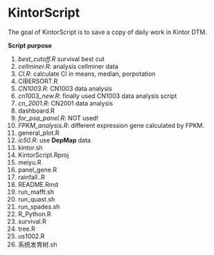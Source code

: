 
<!-- README.md is generated from README.Rmd. Please edit that file -->

# KintorScript

<!-- badges: start -->
<!-- badges: end -->

The goal of KintorScript is to save a copy of daily work in Kintor DTM.

**Script purpose**

1.  *best_cutoff.R* survival best cut
2.  *cellminer.R*: analysis cellminer data
3.  *CI.R*: calculate CI in means, median, porpotation
4.  CIBERSORT.R
5.  *CN1003.R*: CN1003 data analysis
6.  *cn1003_new.R*: finally used CN1003 data analysis script
7.  *cn_2001.R*: CN2001 data analysis
8.  dashboard.R
9.  *for_psa_panel.R*: NOT used!
10. *FPKM_analysis.R*: different expression gene calculated by FPKM.
11. general_plot.R
12. *ic50.R*: use **DepMap** data
13. kintor.sh
14. KintorScript.Rproj
15. meiyu.R
16. panel_gene.R
17. rainfall..R
18. README.Rmd
19. run_mafft.sh
20. run_quast.sh
21. run_spades.sh
22. R_Python.R
23. survival.R
24. tree.R
25. us1002.R
26. 系统发育树.sh
